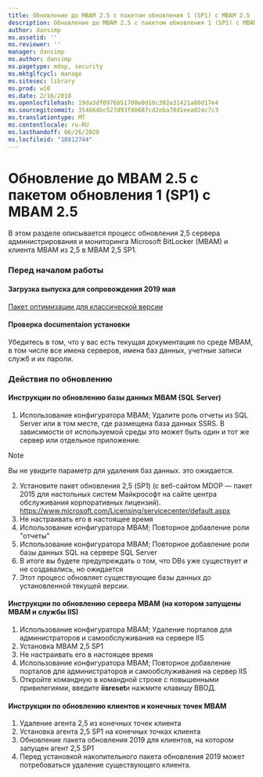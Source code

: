 ```yaml
---
title: Обновление до MBAM 2.5 с пакетом обновления 1 (SP1) с MBAM 2.5
description: Обновление до MBAM 2.5 с пакетом обновления 1 (SP1) с MBAM 2.5
author: dansimp
ms.assetid: ''
ms.reviewer: ''
manager: dansimp
ms.author: dansimp
ms.pagetype: mdop, security
ms.mktglfcycl: manage
ms.sitesec: library
ms.prod: w10
ms.date: 2/16/2018
ms.openlocfilehash: 19da3df0976b51700e0d10c302a31421a88d17e4
ms.sourcegitcommit: 354664bc527d93f80687cd2eba70d1eea024c7c3
ms.translationtype: MT
ms.contentlocale: ru-RU
ms.lasthandoff: 06/26/2020
ms.locfileid: "10812744"
---
```

# Обновление до MBAM 2.5 с пакетом обновления 1 (SP1) с MBAM 2.5
В этом разделе описывается процесс обновления 2,5 сервера администрирования и мониторинга Microsoft BitLocker (MBAM) и клиента MBAM из 2,5 в MBAM 2,5 SP1.

### Перед началом работы
#### Загрузка выпуска для сопровождения 2019 мая
[Пакет оптимизации для классической версии](https://www.microsoft.com/download/details.aspx?id=58345)

#### Проверка documentaion установки
Убедитесь в том, что у вас есть текущая документация по среде MBAM, в том числе все имена серверов, имена баз данных, учетные записи служб и их пароли.

### Действия по обновлению
#### Инструкции по обновлению базы данных MBAM (SQL Server)
1. Использование конфигуратора MBAM; Удалите роль отчеты из SQL Server или в том месте, где размещена база данных SSRS. В зависимости от используемой среды это может быть один и тот же сервер или отдельное приложение.
  > [!NOTE]
  > Вы не увидите параметр для удаления баз данных. это ожидается.  
2. Установите пакет обновления 2,5 (SP1) (с веб-сайтом MDOP — пакет 2015 для настольных систем Майкрософт на сайте центра обслуживания корпоративных лицензий).  <https://www.microsoft.com/Licensing/servicecenter/default.aspx>
3. Не настраивать его в настоящее время 
4. Использование конфигуратора MBAM; Повторное добавление роли "отчеты"
5. Использование конфигуратора MBAM; Повторное добавление роли базы данных SQL на сервере SQL Server
6. В итоге вы будете предупреждать о том, что DBs уже существует и не создавались, но ожидается
7. Этот процесс обновляет существующие базы данных до установленной текущей версии.              

#### Инструкции по обновлению сервера MBAM (на котором запущены MBAM и службы IIS)
1. Использование конфигуратора MBAM; Удаление порталов для администраторов и самообслуживания на сервере IIS
2. Установка MBAM 2,5 SP1
3. Не настраивать его в настоящее время  
4. Использование конфигуратора MBAM; Повторное добавление порталов для администраторов и самообслуживания на сервер IIS 
5. Откройте командную в командной строке с повышенными привилегиями, введите **iisreset**и нажмите клавишу ВВОД.
 
#### Инструкции по обновлению клиентов и конечных точек MBAM
1. Удаление агента 2,5 из конечных точек клиента
2. Установка агента 2,5 SP1 на конечных точках клиента
3. Обновление пакета обновления 2019 для клиентов, на котором запущен агент 2,5 SP1 
4. Перед установкой накопительного пакета обновления 2019 может потребоваться удаление существующего клиента.  
